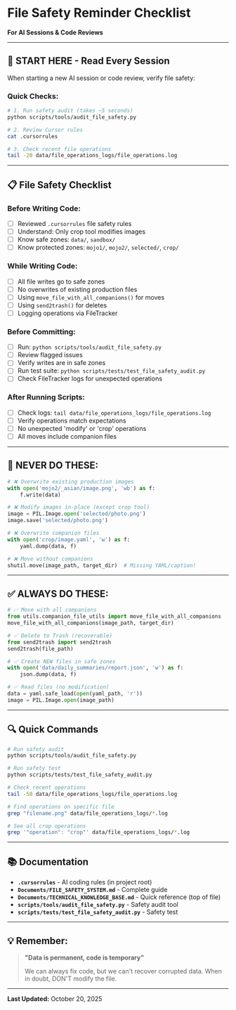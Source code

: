 # File Safety Reminder Checklist
**For AI Sessions & Code Reviews**

---

## 🚨 **START HERE - Read Every Session**

When starting a new AI session or code review, verify file safety:

### **Quick Checks:**
```bash
# 1. Run safety audit (takes ~5 seconds)
python scripts/tools/audit_file_safety.py

# 2. Review Cursor rules
cat .cursorrules

# 3. Check recent file operations
tail -20 data/file_operations_logs/file_operations.log
```

---

## 📋 **File Safety Checklist**

### **Before Writing Code:**
- [ ] Reviewed `.cursorrules` file safety rules
- [ ] Understand: Only crop tool modifies images
- [ ] Know safe zones: `data/`, `sandbox/`
- [ ] Know protected zones: `mojo1/`, `mojo2/`, `selected/`, `crop/`

### **While Writing Code:**
- [ ] All file writes go to safe zones
- [ ] No overwrites of existing production files
- [ ] Using `move_file_with_all_companions()` for moves
- [ ] Using `send2trash()` for deletes
- [ ] Logging operations via FileTracker

### **Before Committing:**
- [ ] Run: `python scripts/tools/audit_file_safety.py`
- [ ] Review flagged issues
- [ ] Verify writes are in safe zones
- [ ] Run test suite: `python scripts/tests/test_file_safety_audit.py`
- [ ] Check FileTracker logs for unexpected operations

### **After Running Scripts:**
- [ ] Check logs: `tail data/file_operations_logs/file_operations.log`
- [ ] Verify operations match expectations
- [ ] No unexpected 'modify' or 'crop' operations
- [ ] All moves include companion files

---

## 🚫 **NEVER DO THESE:**

```python
# ❌ Overwrite existing production images
with open('mojo2/_asian/image.png', 'wb') as f:
    f.write(data)

# ❌ Modify images in-place (except crop tool)
image = PIL.Image.open('selected/photo.png')
image.save('selected/photo.png')

# ❌ Overwrite companion files
with open('crop/image.yaml', 'w') as f:
    yaml.dump(data, f)

# ❌ Move without companions
shutil.move(image_path, target_dir)  # Missing YAML/caption!
```

---

## ✅ **ALWAYS DO THESE:**

```python
# ✅ Move with all companions
from utils.companion_file_utils import move_file_with_all_companions
move_file_with_all_companions(image_path, target_dir)

# ✅ Delete to Trash (recoverable)
from send2trash import send2trash
send2trash(file_path)

# ✅ Create NEW files in safe zones
with open('data/daily_summaries/report.json', 'w') as f:
    json.dump(data, f)

# ✅ Read files (no modification)
data = yaml.safe_load(open(yaml_path, 'r'))
image = PIL.Image.open(image_path)
```

---

## 🔍 **Quick Commands**

```bash
# Run safety audit
python scripts/tools/audit_file_safety.py

# Run safety test
python scripts/tests/test_file_safety_audit.py

# Check recent operations
tail -50 data/file_operations_logs/file_operations.log

# Find operations on specific file
grep "filename.png" data/file_operations_logs/*.log

# See all crop operations
grep '"operation": "crop"' data/file_operations_logs/*.log
```

---

## 📚 **Documentation**

- **`.cursorrules`** - AI coding rules (in project root)
- **`Documents/FILE_SAFETY_SYSTEM.md`** - Complete guide
- **`Documents/TECHNICAL_KNOWLEDGE_BASE.md`** - Quick reference (top of file)
- **`scripts/tools/audit_file_safety.py`** - Safety audit tool
- **`scripts/tests/test_file_safety_audit.py`** - Safety test

---

## 💡 **Remember:**

> **"Data is permanent, code is temporary"**
> 
> We can always fix code, but we can't recover corrupted data.
> When in doubt, DON'T modify the file.

---

**Last Updated:** October 20, 2025

